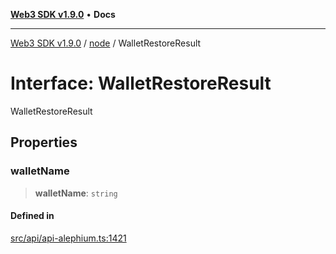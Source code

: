 [**Web3 SDK v1.9.0**](../../../README.md) • **Docs**

***

[Web3 SDK v1.9.0](../../../globals.md) / [node](../README.md) / WalletRestoreResult

# Interface: WalletRestoreResult

WalletRestoreResult

## Properties

### walletName

> **walletName**: `string`

#### Defined in

[src/api/api-alephium.ts:1421](https://github.com/Mystic-Nayy/alephium-web3/blob/c1afd789a197ce5fe21f08c2965942090157c33d/packages/web3/src/api/api-alephium.ts#L1421)
